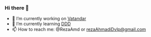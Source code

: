 ### Hi there 👋

- 🔭 I’m currently working on [Vatandar](https://vatandar.org)
- 🌱 I’m currently learning [DDD](https://docs.microsoft.com/en-us/dotnet/architecture/microservices/microservice-ddd-cqrs-patterns/microservice-domain-model)
- 📫 How to reach me: @RezaAmd or rezaAhmadiDvlp@gmail.com
